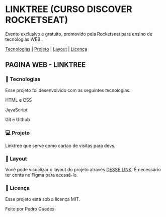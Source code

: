 </html>
<h1>LINKTREE (CURSO DISCOVER ROCKETSEAT)</h1>
<p>Evento exclusivo e gratuito, promovido pela Rocketseat para ensino de tecnologias WEB.</p>

<a href="1">Tecnologias</a>   |    <a href="2">Projeto</a>   |    <a href="3">Layout</a>   |    <a href="4">Licença</a>

<h2>PAGINA WEB - LINKTREE</h2>

<h3 id="1">🚀 Tecnologias</h3>
<p>Esse projeto foi desenvolvido com as seguintes tecnologias:</p>

<p>HTML e CSS</p>
<p>JavaScript</p>
<p>Git e Github</p>

<h3 id="2">💻 Projeto</h3>
<p>Linktree que serve como cartao de visitas para devs.</p>

<h3 id="3">🔖 Layout</h3>
<p>Você pode visualizar o layout do projeto através <a href="#">DESSE LINK</a>. É necessário ter conta no Figma para acessá-lo.</p>

<h3 id="4">📝 Licença</h3>
<p>Esse projeto está sob a licença MIT.</p>

<p>Feito por Pedro Guedes</p>
</html>
